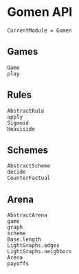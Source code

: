 # Gomen API

```@meta
CurrentModule = Gomen
```

## Games
```@docs
Game
play
```
## Rules
```@docs
AbstractRule
apply
Sigmoid
Heaviside
```

## Schemes
```@docs
AbstractScheme
decide
CounterFactual
```

## Arena
```@docs
AbstractArena
game
graph
scheme
Base.length
LightGraphs.edges
LightGraphs.neighbors
Arena
payoffs
```
